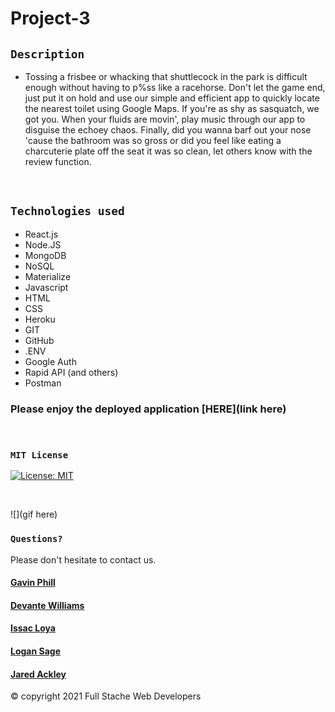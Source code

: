 # Project-3

## `Description`

* Tossing a frisbee or whacking that shuttlecock in the park is difficult enough without having to p%ss like a racehorse. Don't let the game end, just put it on hold and use our simple and efficient app to quickly locate the nearest toilet using Google Maps. If you're as shy as sasquatch, we got you. When your fluids are movin', play music through our app to disguise the echoey chaos. Finally, did you wanna barf out your nose 'cause the bathroom was so gross or did you feel like eating a charcuterie plate off the seat it was so clean, let others know with the review function.  
<br>

## `Technologies used`

* React.js
* Node.JS
* MongoDB
* NoSQL
* Materialize
* Javascript
* HTML
* CSS
* Heroku
* GIT
* GitHub
* .ENV
* Google Auth
* Rapid API (and others)
* Postman


### Please enjoy the deployed application [HERE](link here)
<br>

### `MIT License`
[![License: MIT](https://img.shields.io/badge/License-MIT-yellow.svg)](https://opensource.org/licenses/MIT)

<br>

![](gif here)


### `Questions?`
Please don't hesitate to contact us.

#### [Gavin Phill](https://github.com/carpegavin)
#### [Devante Williams](https://github.com/Devante05)
#### [Issac Loya](https://github.com/misterloya)
#### [Logan Sage](https://github.com/sagelogan)
#### [Jared Ackley](https://github.com/jrod3323)

© copyright 2021 Full Stache Web Developers
